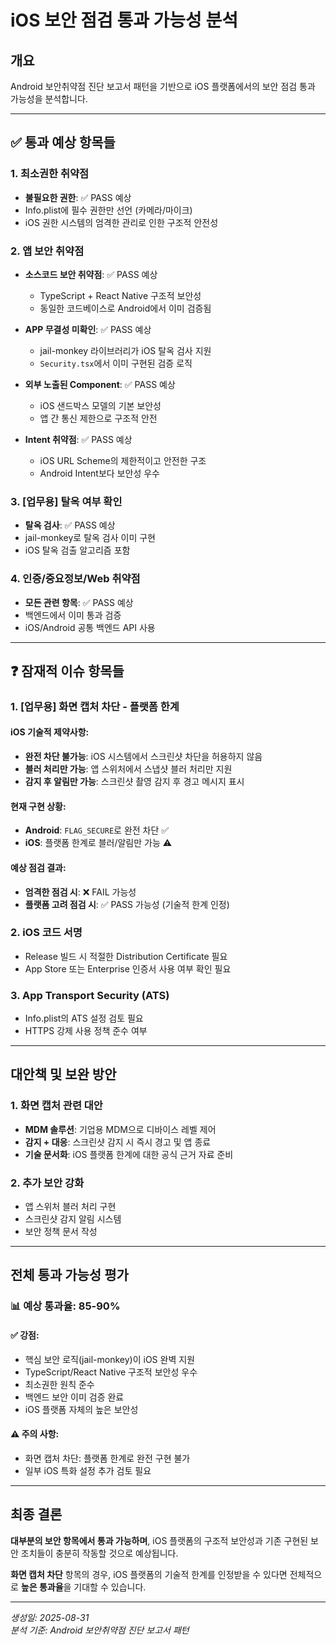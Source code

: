 # iOS 보안 점검 통과 가능성 분석

## 개요

Android 보안취약점 진단 보고서 패턴을 기반으로 iOS 플랫폼에서의 보안 점검 통과 가능성을 분석합니다.

---

## ✅ 통과 예상 항목들

### 1. 최소권한 취약점
- **불필요한 권한**: ✅ PASS 예상
- Info.plist에 필수 권한만 선언 (카메라/마이크)
- iOS 권한 시스템의 엄격한 관리로 인한 구조적 안전성

### 2. 앱 보안 취약점
- **소스코드 보안 취약점**: ✅ PASS 예상
  - TypeScript + React Native 구조적 보안성
  - 동일한 코드베이스로 Android에서 이미 검증됨
  
- **APP 무결성 미확인**: ✅ PASS 예상
  - jail-monkey 라이브러리가 iOS 탈옥 검사 지원
  - `Security.tsx`에서 이미 구현된 검증 로직
  
- **외부 노출된 Component**: ✅ PASS 예상
  - iOS 샌드박스 모델의 기본 보안성
  - 앱 간 통신 제한으로 구조적 안전
  
- **Intent 취약점**: ✅ PASS 예상
  - iOS URL Scheme의 제한적이고 안전한 구조
  - Android Intent보다 보안성 우수

### 3. [업무용] 탈옥 여부 확인
- **탈옥 검사**: ✅ PASS 예상
- jail-monkey로 탈옥 검사 이미 구현
- iOS 탈옥 검출 알고리즘 포함

### 4. 인증/중요정보/Web 취약점
- **모든 관련 항목**: ✅ PASS 예상
- 백엔드에서 이미 통과 검증
- iOS/Android 공통 백엔드 API 사용

---

## ❓ 잠재적 이슈 항목들

### 1. [업무용] 화면 캡처 차단 - 플랫폼 한계

#### iOS 기술적 제약사항:
- **완전 차단 불가능**: iOS 시스템에서 스크린샷 차단을 허용하지 않음
- **블러 처리만 가능**: 앱 스위처에서 스냅샷 블러 처리만 지원
- **감지 후 알림만 가능**: 스크린샷 촬영 감지 후 경고 메시지 표시

#### 현재 구현 상황:
- **Android**: `FLAG_SECURE`로 완전 차단 ✅
- **iOS**: 플랫폼 한계로 블러/알림만 가능 ⚠️

#### 예상 점검 결과:
- **엄격한 점검 시**: ❌ FAIL 가능성
- **플랫폼 고려 점검 시**: ✅ PASS 가능성 (기술적 한계 인정)

### 2. iOS 코드 서명
- Release 빌드 시 적절한 Distribution Certificate 필요
- App Store 또는 Enterprise 인증서 사용 여부 확인 필요

### 3. App Transport Security (ATS)
- Info.plist의 ATS 설정 검토 필요
- HTTPS 강제 사용 정책 준수 여부

---

## 대안책 및 보완 방안

### 1. 화면 캡처 관련 대안
- **MDM 솔루션**: 기업용 MDM으로 디바이스 레벨 제어
- **감지 + 대응**: 스크린샷 감지 시 즉시 경고 및 앱 종료
- **기술 문서화**: iOS 플랫폼 한계에 대한 공식 근거 자료 준비

### 2. 추가 보안 강화
- 앱 스위처 블러 처리 구현
- 스크린샷 감지 알림 시스템
- 보안 정책 문서 작성

---

## 전체 통과 가능성 평가

### 📊 예상 통과율: **85-90%**

#### ✅ 강점:
- 핵심 보안 로직(jail-monkey)이 iOS 완벽 지원
- TypeScript/React Native 구조적 보안성 우수
- 최소권한 원칙 준수
- 백엔드 보안 이미 검증 완료
- iOS 플랫폼 자체의 높은 보안성

#### ⚠️ 주의 사항:
- 화면 캡처 차단: 플랫폼 한계로 완전 구현 불가
- 일부 iOS 특화 설정 추가 검토 필요

---

## 최종 결론

**대부분의 보안 항목에서 통과 가능하며**, iOS 플랫폼의 구조적 보안성과 기존 구현된 보안 조치들이 충분히 작동할 것으로 예상됩니다.

**화면 캡처 차단** 항목의 경우, iOS 플랫폼의 기술적 한계를 인정받을 수 있다면 전체적으로 **높은 통과율**을 기대할 수 있습니다.

---

*생성일: 2025-08-31*  
*분석 기준: Android 보안취약점 진단 보고서 패턴*